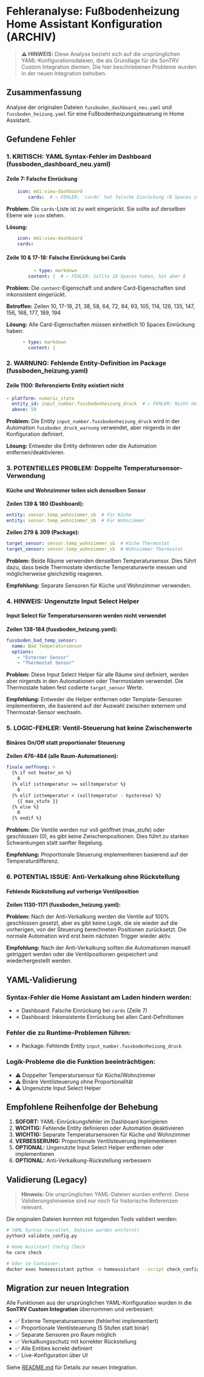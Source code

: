 # Fehleranalyse: Fußbodenheizung Home Assistant Konfiguration (ARCHIV)

> **⚠️ HINWEIS:** Diese Analyse bezieht sich auf die ursprünglichen YAML-Konfigurationsdateien, die als Grundlage für die SonTRV Custom Integration dienten. Die hier beschriebenen Probleme wurden in der neuen Integration behoben.

## Zusammenfassung
Analyse der originalen Dateien `fussboden_dashboard_neu.yaml` und `fussboden_heizung.yaml` für eine Fußbodenheizungssteuerung in Home Assistant.

## Gefundene Fehler

### 1. KRITISCH: YAML Syntax-Fehler im Dashboard (fussboden_dashboard_neu.yaml)

#### Zeile 7: Falsche Einrückung
```yaml
    icon: mdi:view-dashboard
        cards:  # ← FEHLER: 'cards' hat falsche Einrückung (8 Spaces statt 4)
```
**Problem:** Die `cards`-Liste ist zu weit eingerückt. Sie sollte auf derselben Ebene wie `icon` stehen.

**Lösung:**
```yaml
    icon: mdi:view-dashboard
    cards:
```

#### Zeile 10 & 17-18: Falsche Einrückung bei Cards
```yaml
          - type: markdown
        content: |  # ← FEHLER: Sollte 10 Spaces haben, hat aber 8
```
**Problem:** Die `content`-Eigenschaft und andere Card-Eigenschaften sind inkonsistent eingerückt.

**Betroffen:** Zeilen 10, 17-18, 21, 38, 58, 64, 72, 84, 93, 105, 114, 126, 135, 147, 156, 168, 177, 189, 194

**Lösung:** Alle Card-Eigenschaften müssen einheitlich 10 Spaces Einrückung haben:
```yaml
      - type: markdown
        content: |
```

### 2. WARNUNG: Fehlende Entity-Definition im Package (fussboden_heizung.yaml)

#### Zeile 1100: Referenzierte Entity existiert nicht
```yaml
- platform: numeric_state
  entity_id: input_number.fussbodenheizung_druck  # ← FEHLER: Nicht definiert
  above: 50
```
**Problem:** Die Entity `input_number.fussbodenheizung_druck` wird in der Automation `fussboden_druck_warnung` verwendet, aber nirgends in der Konfiguration definiert.

**Lösung:** Entweder die Entity definieren oder die Automation entfernen/deaktivieren.

### 3. POTENTIELLES PROBLEM: Doppelte Temperatursensor-Verwendung

#### Küche und Wohnzimmer teilen sich denselben Sensor
**Zeilen 139 & 180 (Dashboard):**
```yaml
entity: sensor.temp_wohnzimmer_sb  # Für Küche
entity: sensor.temp_wohnzimmer_sb  # Für Wohnzimmer
```

**Zeilen 279 & 309 (Package):**
```yaml
target_sensor: sensor.temp_wohnzimmer_sb  # Küche Thermostat
target_sensor: sensor.temp_wohnzimmer_sb  # Wohnzimmer Thermostat
```

**Problem:** Beide Räume verwenden denselben Temperatursensor. Dies führt dazu, dass beide Thermostate identische Temperaturwerte messen und möglicherweise gleichzeitig reagieren.

**Empfehlung:** Separate Sensoren für Küche und Wohnzimmer verwenden.

### 4. HINWEIS: Ungenutzte Input Select Helper

#### Input Select für Temperatursensoren werden nicht verwendet
**Zeilen 138-184 (fussboden_heizung.yaml):**
```yaml
fussboden_bad_temp_sensor:
  name: Bad Temperatursensor
  options:
    - "Externer Sensor"
    - "Thermostat Sensor"
```

**Problem:** Diese Input Select Helper für alle Räume sind definiert, werden aber nirgends in den Automationen oder Thermostaten verwendet. Die Thermostate haben fest codierte `target_sensor` Werte.

**Empfehlung:** Entweder die Helper entfernen oder Template-Sensoren implementieren, die basierend auf der Auswahl zwischen externem und Thermostat-Sensor wechseln.

### 5. LOGIC-FEHLER: Ventil-Steuerung hat keine Zwischenwerte

#### Binäres On/Off statt proportionaler Steuerung
**Zeilen 476-484 (alle Raum-Automationen):**
```yaml
finale_oeffnung: >
  {% if not heater_on %}
    0
  {% elif isttemperatur >= solltemperatur %}
    0
  {% elif isttemperatur < (solltemperatur - hysterese) %}
    {{ max_stufe }}
  {% else %}
    0
  {% endif %}
```

**Problem:** Die Ventile werden nur voll geöffnet (max_stufe) oder geschlossen (0), es gibt keine Zwischenpositionen. Dies führt zu starken Schwankungen statt sanfter Regelung.

**Empfehlung:** Proportionale Steuerung implementieren basierend auf der Temperaturdifferenz.

### 6. POTENTIAL ISSUE: Anti-Verkalkung ohne Rückstellung

#### Fehlende Rückstellung auf vorherige Ventilposition
**Zeilen 1130-1171 (fussboden_heizung.yaml):**

**Problem:** Nach der Anti-Verkalkung werden die Ventile auf 100% geschlossen gesetzt, aber es gibt keine Logik, die sie wieder auf die vorherigen, von der Steuerung berechneten Positionen zurücksetzt. Die normale Automation wird erst beim nächsten Trigger wieder aktiv.

**Empfehlung:** Nach der Anti-Verkalkung sollten die Automationen manuell getriggert werden oder die Ventilpositionen gespeichert und wiederhergestellt werden.

## YAML-Validierung

### Syntax-Fehler die Home Assistant am Laden hindern werden:
- ✗ Dashboard: Falsche Einrückung bei `cards` (Zeile 7)
- ✗ Dashboard: Inkonsistente Einrückung bei allen Card-Definitionen

### Fehler die zu Runtime-Problemen führen:
- ✗ Package: Fehlende Entity `input_number.fussbodenheizung_druck`

### Logik-Probleme die die Funktion beeinträchtigen:
- ⚠ Doppelter Temperatursensor für Küche/Wohnzimmer
- ⚠ Binäre Ventilsteuerung ohne Proportionalität
- ⚠ Ungenutzte Input Select Helper

## Empfohlene Reihenfolge der Behebung

1. **SOFORT:** YAML-Einrückungsfehler im Dashboard korrigieren
2. **WICHTIG:** Fehlende Entity definieren oder Automation deaktivieren
3. **WICHTIG:** Separate Temperatursensoren für Küche und Wohnzimmer
4. **VERBESSERUNG:** Proportionale Ventilsteuerung implementieren
5. **OPTIONAL:** Ungenutzte Input Select Helper entfernen oder implementieren
6. **OPTIONAL:** Anti-Verkalkung-Rückstellung verbessern

## Validierung (Legacy)

> **Hinweis:** Die ursprünglichen YAML-Dateien wurden entfernt. Diese Validierungshinweise sind nur noch für historische Referenzen relevant.

Die originalen Dateien konnten mit folgenden Tools validiert werden:
```bash
# YAML Syntax (veraltet, Dateien wurden entfernt)
python3 validate_config.py

# Home Assistant Config Check
ha core check

# Oder im Container:
docker exec homeassistant python -m homeassistant --script check_config -c /config
```

## Migration zur neuen Integration

Alle Funktionen aus der ursprünglichen YAML-Konfiguration wurden in die **SonTRV Custom Integration** übernommen und verbessert:

- ✅ Externe Temperatursensoren (fehlerfrei implementiert)
- ✅ Proportionale Ventilsteuerung (5 Stufen statt binär)
- ✅ Separate Sensoren pro Raum möglich
- ✅ Verkalkungsschutz mit korrekter Rückstellung
- ✅ Alle Entities korrekt definiert
- ✅ Live-Konfiguration über UI

Siehe [README.md](README.md) für Details zur neuen Integration.
